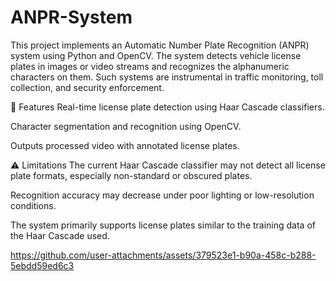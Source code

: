 # ANPR-System
This project implements an Automatic Number Plate Recognition (ANPR) system using Python and OpenCV. 
The system detects vehicle license plates in images or video streams and recognizes the alphanumeric characters on them. 
Such systems are instrumental in traffic monitoring, toll collection, and security enforcement.

📌 Features
Real-time license plate detection using Haar Cascade classifiers.

Character segmentation and recognition using OpenCV.

Outputs processed video with annotated license plates.

⚠️ Limitations
The current Haar Cascade classifier may not detect all license plate formats, especially non-standard or obscured plates.

Recognition accuracy may decrease under poor lighting or low-resolution conditions.

The system primarily supports license plates similar to the training data of the Haar Cascade used.


https://github.com/user-attachments/assets/379523e1-b90a-458c-b288-5ebdd59ed6c3


